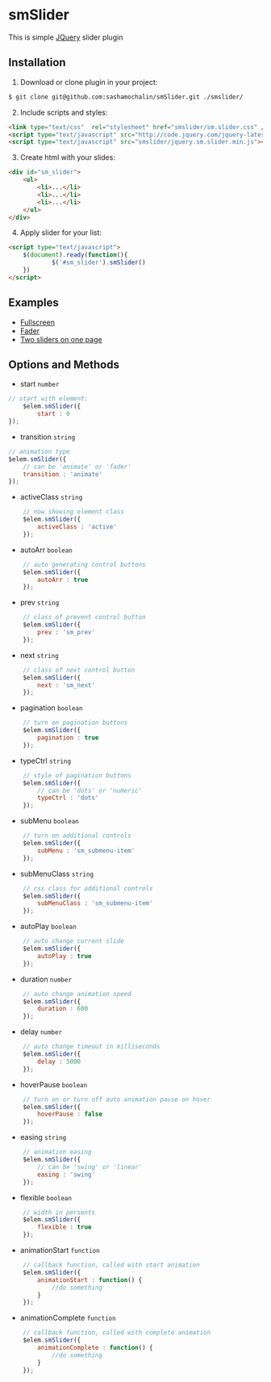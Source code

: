 # smSlider
This is simple [JQuery](http://jquery.com) slider plugin

## Installation
1. Download or clone plugin in your project:

``` bash
$ git clone git@github.com:sashamochalin/smSlider.git ./smslider/
```

2. Include scripts and styles:

``` html
<link type="text/css"  rel="stylesheet" href="smslider/sm.slider.css" />
<script type="text/javascript" src="http://code.jquery.com/jquery-latest.min.js"></script>
<script type="text/javascript" src="smslider/jquery.sm.slider.min.js"></script>
```		
		
3. Create html with your slides:

``` html
<div id="sm_slider">
	<ul>
		<li>...</li>
		<li>...</li>
		<li>...</li>
	</ul>
</div>
```

4. Apply slider for your list:

``` html
<script type="text/javascript">
	$(document).ready(function(){
    		$('#sm_slider').smSlider()
	})
</script>
```

## Examples

- [Fullscreen](http://sashamochalin.github.io/smSlider/full-page.html)
- [Fader](http://sashamochalin.github.io/smSlider/fader.html)
- [Two sliders on one page](http://sashamochalin.github.io/smSlider/two-sliders.html)
		
## Options and Methods
- start `number`

``` javascript
// start with element:
	$elem.smSlider({		
    	start : 0    		
});
```
- transition `string`

``` javascript
// animation type
$elem.smSlider({
    // can be 'animate' or 'fader'
    transition : 'animate'    		
});
```
- activeClass `string`

``` javascript
    // now showing element class
    $elem.smSlider({
        activeClass : 'active'
    });
```
- autoArr `boolean`

``` javascript
    // auto generating control buttons
    $elem.smSlider({
        autoArr : true
    });
```
- prev `string`

``` javascript
    // class of prevent control button
    $elem.smSlider({
        prev : 'sm_prev'
    });
```
- next `string`

``` javascript   
    // class of next control button
    $elem.smSlider({
        next : 'sm_next'
    });
```
- pagination `boolean`

``` javascript
    // turn on pagination buttons
    $elem.smSlider({
        pagination : true
    });
```
- typeCtrl `string`

``` javascript
    // style of pagination buttons
    $elem.smSlider({
        // can be 'dots' or 'numeric'
        typeCtrl : 'dots'
    });
```
- subMenu `boolean`

``` javascript
    // turn on additional controls
    $elem.smSlider({
        subMenu : 'sm_submenu-item'
    });
```
- subMenuClass `string`

``` javascript
    // css class for additional controls
    $elem.smSlider({
        subMenuClass : 'sm_submenu-item'
    });
```
- autoPlay `boolean`
``` javascript
    // auto change current slide
    $elem.smSlider({
        autoPlay : true
    });
```
- duration `number`

``` javascript
    // auto change animation speed
    $elem.smSlider({
        duration : 600
    });
```
- delay `number`

``` javascript
    // auto change timeout in milliseconds
    $elem.smSlider({
        delay : 5000
    });
```
- hoverPause `boolean`

``` javascript
    // turn on or turn off auto animation pause on hover
    $elem.smSlider({
        hoverPause : false
    });
```
- easing `string`

``` javascript
    // animation easing
    $elem.smSlider({
        // can be 'swing' or 'linear'
        easing : 'swing'
    });
```
- flexible `boolean`

``` javascript
    // width in persents
    $elem.smSlider({
        flexible : true
    });
```
- animationStart `function`

``` javascript
    // callback function, called with start animation
    $elem.smSlider({
        animationStart : function() {
            //do something
        }
    });
```
- animationComplete `function`

``` javascript
    // callback function, called with complete animation
    $elem.smSlider({
        animationComplete : function() {
            //do something
        }
    });
```